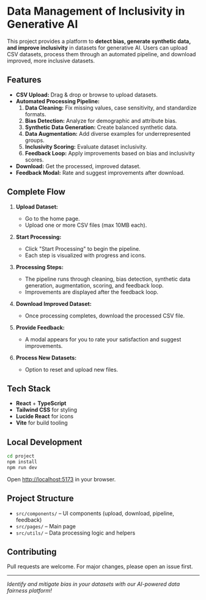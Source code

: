 # Data Management of Inclusivity in Generative AI

This project provides a platform to **detect bias, generate synthetic data, and improve inclusivity** in datasets for generative AI. Users can upload CSV datasets, process them through an automated pipeline, and download improved, more inclusive datasets.

## Features

- **CSV Upload:** Drag & drop or browse to upload datasets.
- **Automated Processing Pipeline:**  
  1. **Data Cleaning:** Fix missing values, case sensitivity, and standardize formats.
  2. **Bias Detection:** Analyze for demographic and attribute bias.
  3. **Synthetic Data Generation:** Create balanced synthetic data.
  4. **Data Augmentation:** Add diverse examples for underrepresented groups.
  5. **Inclusivity Scoring:** Evaluate dataset inclusivity.
  6. **Feedback Loop:** Apply improvements based on bias and inclusivity scores.
- **Download:** Get the processed, improved dataset.
- **Feedback Modal:** Rate and suggest improvements after download.

## Complete Flow

1. **Upload Dataset:**  
   - Go to the home page.
   - Upload one or more CSV files (max 10MB each).

2. **Start Processing:**  
   - Click "Start Processing" to begin the pipeline.
   - Each step is visualized with progress and icons.

3. **Processing Steps:**  
   - The pipeline runs through cleaning, bias detection, synthetic data generation, augmentation, scoring, and feedback loop.
   - Improvements are displayed after the feedback loop.

4. **Download Improved Dataset:**  
   - Once processing completes, download the processed CSV file.

5. **Provide Feedback:**  
   - A modal appears for you to rate your satisfaction and suggest improvements.

6. **Process New Datasets:**  
   - Option to reset and upload new files.

## Tech Stack

- **React** + **TypeScript**
- **Tailwind CSS** for styling
- **Lucide React** for icons
- **Vite** for build tooling

## Local Development

```sh
cd project 
npm install
npm run dev
```

Open [http://localhost:5173](http://localhost:5173) in your browser.

## Project Structure

- `src/components/` – UI components (upload, download, pipeline, feedback)
- `src/pages/` – Main page
- `src/utils/` – Data processing logic and helpers

## Contributing

Pull requests are welcome. For major changes, please open an issue first.

---

*Identify and mitigate bias in your datasets with our AI-powered data fairness platform!*
